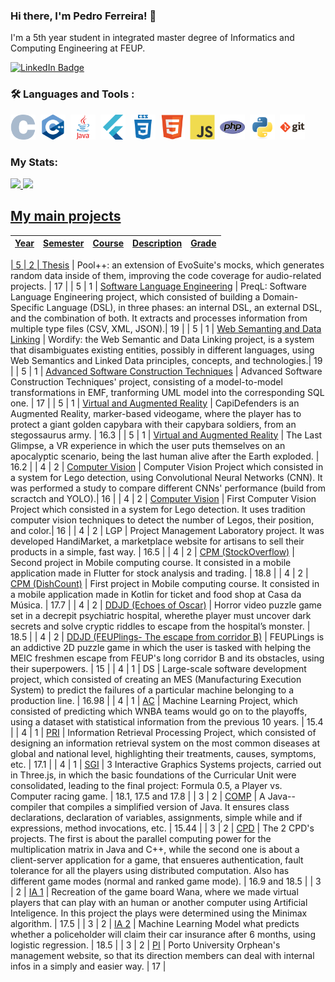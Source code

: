 ### Hi there, I'm Pedro Ferreira! 👋

I'm a 5th year student in integrated master degree of Informatics and Computing Engineering at FEUP.

<div id="badges">
  <a href="https://www.linkedin.com/in/pedro-ferreira-9b529325b/">
    <img src="https://img.shields.io/badge/LinkedIn-blue?style=for-the-badge&logo=linkedin&logoColor=white" alt="LinkedIn Badge"/>
  </a>
</div>

### :hammer_and_wrench: Languages and Tools :

<div>
  <img src="https://github.com/devicons/devicon/blob/master/icons/c/c-original.svg" title="C" alt="C" width="40" height="40"/>&nbsp;
  <img src="https://github.com/devicons/devicon/blob/master/icons/cplusplus/cplusplus-original.svg" title="C++" alt="C++" width="40" height="40"/>&nbsp;
  <img src="https://github.com/devicons/devicon/blob/master/icons/java/java-original-wordmark.svg" title="Java" alt="Java" width="40" height="40"/>&nbsp;
  <img src="https://github.com/devicons/devicon/blob/master/icons/flutter/flutter-original.svg" title="Flutter" alt="Flutter" width="40" height="40"/>&nbsp;
  <img src="https://github.com/devicons/devicon/blob/master/icons/css3/css3-plain-wordmark.svg"  title="CSS3" alt="CSS" width="40" height="40"/>&nbsp;
  <img src="https://github.com/devicons/devicon/blob/master/icons/html5/html5-original.svg" title="HTML5" alt="HTML" width="40" height="40"/>&nbsp;
  <img src="https://github.com/devicons/devicon/blob/master/icons/javascript/javascript-original.svg" title="JavaScript" alt="JavaScript" width="40" height="40"/>&nbsp;
  <img src="https://github.com/devicons/devicon/blob/master/icons/php/php-original.svg" title="PHP" alt="PHP" width="40" height="40"/>&nbsp;
  <img src="https://github.com/devicons/devicon/blob/master/icons/python/python-original.svg" title="Python" alt="Python" width="40" height="40"/>&nbsp;
  <img src="https://github.com/devicons/devicon/blob/master/icons/git/git-original-wordmark.svg" title="Git" **alt="Git" width="40" height="40"/>
</div>

### My Stats:

<div>
    <a href="https://github.com/Pedro-PFerreira">
    <img height="180em" src="https://github-readme-stats.vercel.app/api?username=Pedro-PFerreira&show_icons=true&theme=dracula&include_all_commits=true&cout_private=true"/>
    <img height="180em" src="https://github-readme-stats.vercel.app/api/top-langs/?username=Pedro-PFerreira&layout=compact&langs_count=16&theme=dracula"/>
</div>
  
## My main projects

| Year | Semester | Course                                                 | Description                                                                                                                                                                                                                                                                                                                                              | Grade               |
| ---- | -------- | ------------------------------------------------------ | -------------------------------------------------------------------------------------------------------------------------------------------------------------------------------------------------------------------------------------------------------------------------------------------------------------------------------------------------------- | ------------------- |

| 5     | 2    | [Thesis](https://repositorio-aberto.up.pt/bitstream/10216/167888/2/732529.pdf)   | Pool++: an extension of EvoSuite's mocks, which generates random data inside of them, improving the code coverage for audio-related projects. |     17            |
| 5     | 1    | [Software Language Engineering](https://github.com/Fabio-A-Sa/Y5S1-EngenhariaLinguagensSoftware)   | PreqL: Software Language Engineering project, which consisted of building a Domain-Specific Language (DSL), in three phases: an internal DSL, an external DSL, and the combination of both. It extracts and processes information from multiple type files (CSV, XML, JSON).|     19            |
| 5     | 1    | [Web Semanting and Data Linking](https://github.com/Pedro-PFerreira/WSDL)   | Wordify: the Web Semantic and Data Linking project, is a system that disambiguates existing entities, possibly in different languages, using Web Semantics and Linked Data principles, concepts, and technologies.|     19            |
| 5     | 1    | [Advanced Software Construction Techniques](https://github.com/Fabio-A-Sa/Y5S1-TecnicasConstrucaoSoftware)   | Advanced Software Construction Techniques' project, consisting of a model-to-model transformations in EMF, tranforming UML model into the corresponding SQL one. |     17            |
| 5     | 1    | [Virtual and Augmented Reality](https://github.com/Pedro-PFerreira/RVA)   | CapiDefenders is an Augmented Reality, marker-based videogame, where the player has to protect a giant golden capybara with their capybara soldiers, from an stegossaurus army.  |     16.3            |
| 5     | 1    | [Virtual and Augmented Reality](https://github.com/lougon02/RVA2)   | The Last Glimpse, a VR experience in which the user puts themselves on an apocalyptic scenario, being the last human alive after the Earth exploded. |     16.2            |
| 4     | 2    | [Computer Vision](https://github.com/Pedro-PFerreira/VC-2)   | Computer Vision Project which consisted in a system for Lego detection, using Convolutional Neural Networks (CNN). It was performed a study to compare different CNNs' performance (build from scractch and YOLO).|     16            |
| 4     | 2    | [Computer Vision](https://github.com/Pedro-PFerreira/VC)   | First Computer Vision Project which consisted in a system for Lego detection. It uses tradition computer vision techniques to detect the number of Legos, their position, and color.|     16            |
| 4     | 2    | LGP | Project Management Laboratory project. It was developed HandiMarket, a marketplace website for artisans to sell their products in a simple, fast way. |     16.5              |
| 4     | 2    | [CPM (StockOverflow)](https://github.com/marcwferreira/stockoverflow)  | Second project in Mobile computing course. It consisted in a mobile application made in Flutter for stock analysis and trading. |     18.8              |
| 4     | 2    | [CPM (DishCount)](https://github.com/marcwferreira/DishCount)  | First project in Mobile computing course. It consisted in a mobile application made in Kotlin for ticket and food shop at Casa da Música. |     17.7             |
| 4     | 2    | [DDJD (Echoes of Oscar)](https://ricas00.itch.io/echoes-of-oscar)   | Horror video puzzle game set in a decrepit psychiatric hospital, wherethe player must uncover dark secrets and solve cryptic riddles to escape from the hospital’s monster. |     18.5              |
| 4     | 2    | [DDJD (FEUPlings- The escape from corridor B)](https://pedro-pferreira.itch.io/feuplings-the-escape-from-corridor-b)   | FEUPLings is an addictive 2D puzzle game in which the user is tasked with helping the MEIC freshmen escape from FEUP's long corridor B and its obstacles, using their superpowers. |     15             |
| 4    | 1    | DS   | Large-scale software development project, which consisted of creating an MES (Manufacturing Execution System) to predict the failures of a particular machine belonging to a production line. |     16.98              |
| 4    | 1        | [AC](https://github.com/Pedro-PFerreira/AC)            | Machine Learning Project, which consisted of predicting which WNBA teams would go on to the playoffs, using a dataset with statistical information from the previous 10 years.                                                                                                                                                                           | 15.4                |
| 4    | 1        | [PRI](https://github.com/matilde-silva-21/PRI_project) | Information Retrieval Processing Project, which consisted of designing an information retrieval system on the most common diseases at global and national level, highlighting their treatments, causes, symptoms, etc.                                                                                                                                   | 17.1                |
| 4    | 1        | [SGI](https://github.com/Pedro-PFerreira/SGI)          | 3 Interactive Graphics Systems projects, carried out in Three.js, in which the basic foundations of the Curricular Unit were consolidated, leading to the final project: Formula 0.5, a Player vs. Computer racing game.                                                                                                                                 | 18.1, 17.5 and 17.8 |
| 3    | 2        | [COMP](https://github.com/Pedro-PFerreira/COMP)        | A Java-- compiler that compiles a simplified version of Java. It ensures class declarations, declaration of variables, assignments, simple while and if expressions, method invocations, etc.                                                                                                                                                            | 15.44               |
| 3    | 2        | [CPD](https://github.com/Pedro-PFerreira/CPD/)         | The 2 CPD's projects. The first is about the parallel computing power for the multiplication matrix in Java and C++, while the second one is about a client-server application for a game, that ensueres authentication, fault tolerance for all the players using distributed computation. Also has different game modes (normal and ranked game mode). | 16.9 and 18.5       |
| 3    | 2        | [IA 1](https://github.com/Pedro-CAB/IA-Project)        | Recreation of the game board Wana, where we made virtual players that can play with an human or another computer using Artificial Inteligence. In this project the plays were determined using the Minimax algorithm.                                                                                                                                    | 17.5                |
| 3    | 2        | [IA 2](https://github.com/Pedro-CAB/IA-Project-2)      | Machine Learning Model what predicts whether a policeholder will claim their car insurance after 6 months, using logistic regression.                                                                                                                                                                                                                    | 18.5                |
| 3    | 2        | [PI](https://github.com/Pedro-CAB/projeto-integrador)  | Porto University Orphean's management website, so that its direction members can deal with internal infos in a simply and easier way.                                                                                                                                                                                                                    | 17                  |
